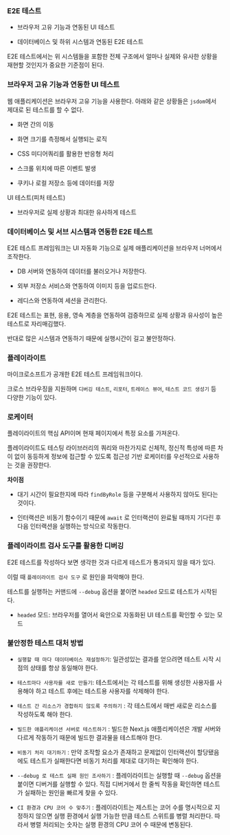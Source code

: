 ### E2E 테스트

- 브라우저 고유 기능과 연동된 UI 테스트

- 데이터베이스 및 하위 시스템과 연동된 E2E 테스트

E2E 테스트에서는 위 시스템들을 포함한 전체 구조에서 얼마나 실제와 유사한 상황을 재현할 것인지가 중요한 기준점이 된다.

### 브라우저 고유 기능과 연동한 UI 테스트

웹 애플리케이션은 브라우저 고유 기능을 사용한다. 아래와 같은 상황들은 `jsdom`에서 제대로 된 테스트를 할 수 없다.

- 화면 간의 이동

- 화면 크기를 측정해서 실행되는 로직
- CSS 미디어쿼리를 활용한 반응형 처리
- 스크롤 위치에 따른 이벤트 발생
- 쿠키나 로컬 저장소 등에 데이터를 저장

UI 테스트(피처 테스트)

- 브라우저로 실제 상황과 최대한 유사하게 테스트

### 데이터베이스 및 서브 시스템과 연동한 E2E 테스트

E2E 테스트 프레임워크는 UI 자동화 기능으로 실제 애플리케이션을 브라우저 너머에서 조작한다.

- DB 서버와 연동하여 데이터를 불러오거나 저장한다.

- 외부 저장소 서비스와 연동하여 이미지 등을 업로드한다.
- 레디스와 연동하여 세션을 관리한다.

E2E 테스트는 표현, 응용, 영속 계층을 연동하여 검증하므로 실제 상황과 유사성이 높은 테스트로 자리매김했다.

반대로 많은 시스템과 연동하기 때문에 실행시간이 길고 불안정하다.

### 플레이라이트

마이크로소프트가 공개한 E2E 테스트 프레임워크이다.

크로스 브라우징을 지원하며 `디버깅 테스트`, `리포터`, `트레이스 뷰어`, `테스트 코드 생성기` 등 다양한 기능이 있다.

### 로케이터

플레이라이트의 핵심 API이며 현재 페이지에서 특정 요소를 가져온다.

플레이라이트도 테스팅 라이브러리의 쿼리와 마찬가지로 신체적, 정신적 특성에 따른 차이 없이 동등하게 정보에 접근할 수 있도록 접근성 기반 로케이터를 우선적으로 사용하는 것을 권장한다.

**차이점**

- 대기 시간이 필요한지에 따라 `findByRole` 등을 구분해서 사용하지 않아도 된다는 것이다.

- 인터랙션은 비동기 함수이기 때문에 `await` 로 인터랙션이 완료될 때까지 기다린 후 다음 인터랙션을 실행하는 방식으로 작동한다.

### 플레이라이트 검사 도구를 활용한 디버깅

E2E 테스트를 작성하다 보면 생각한 것과 다르게 테스트가 통과되지 않을 때가 있다.

이럴 때 `플레이라이트 검사 도구` 로 원인을 파악해야 한다.

테스트를 실행하는 커맨드에 `--debug` 옵션을 붙이면 `headed` 모드로 테스트가 시작된다.

- `headed` 모드: 브라우저를 열어서 육안으로 자동화된 UI 테스트를 확인할 수 있는 모드

### 불안정한 테스트 대처 방법

- `실행할 때 마다 데이터베이스 재설정하기`: 일관성있는 결과를 얻으려면 테스트 시작 시점의 상태를 항상 동일해야 한다.

- `테스트마다 사용자를 새로 만들기`: 테스트에서는 각 테스트를 위해 생성한 사용자를 사용해야 하고 테스트 후에는 테스트용 사용자를 삭제해야 한다.
- `테스트 간 리소스가 경합하지 않도록 주의하기` : 각 테스트에서 매번 새로운 리소스를 작성하도록 해야 한다.
- `빌드한 애플리케이션 서버로 테스트하기` : 빌드한 Next.js 애플리케이션은 개발 서버와 다르게 작동하기 때문에 빌드한 결과물을 테스트해야 한다.
- `비동기 처리 대기하기` : 만약 조작할 요소가 존재하고 문제없이 인터랙션이 할당됐음에도 테스트가 실패한다면 비동기 처리를 제대로 대기하는 확인해야 한다.
- `--debug 로 테스트 실패 원인 조사하기` : 플레이라이트는 실행할 때 `--debug` 옵션을 붙이면 디버거를 실행할 수 있다. 직접 디버거에서 한 줄씩 작동을 확인하면 테스트가 실패하는 원인을 빠르게 찾을 수 있다.
- `CI 환경과 CPU 코어 수 맞추기` : 플레이라이트는 제스트는 코어 수를 명시적으로 지정하지 않으면 실행 환경에서 실행 가능한 만큼 테스트 스위트를 병렬 처리한다. 따라서 병렬 처리되는 숫자는 실행 환경의 CPU 코어 수 때문에 변동된다.
